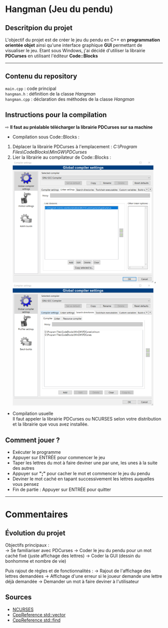 # Hangman (Jeu du pendu)

## Descritpion du projet
L'objectif du projet est de créer le jeu du pendu en C++ en __programmation orientée objet__ ainsi qu'une interface graphique __GUI__ permettant de visualiser le jeu. Etant sous Windows, j'ai décidé d'utiliser la librairie __PDCurses__ en utilisant l'éditeur __Code::Blocks__

_____________________________________________________

## Contenu du repository
`main.cpp` : code principal  
`hangman.h` : définition de la classe _Hangman_  
`hangman.cpp` : déclaration des méthodes de la classe _Hangman_  

## Instructions pour la compilation
⇨ __Il faut au préalable télécharger la librairie PDCurses sur sa machine__

* Compilation sous Code::Blocks :  
1) Déplacer la librairie PDCurses à l'emplacement : 
_C:\Program Files\CodeBlocks\MinGW\PDCurses_
2) Lier la librairie au compilateur de Code::Blocks :  
<img src="Tuto_PDCurses1.png" alt="drawing" width="450"/>  \, <img src="Tuto_PDCurses2.png" alt="drawing" width="450"/>

* Compilation usuelle  
Il faut appeler la librairie PDCurses ou NCURSES selon votre distribution et la librairie que vous avez installée.  

## Comment jouer ?
- Exécuter le programme
- Appuyer sur ENTRÉE pour commencer le jeu
- Taper les lettres du mot à faire deviner une par une, les unes à la suite des autres
- Appuyer sur __";"__ pour cacher le mot et commencer le jeu du pendu
- Deviner le mot caché en tapant successivement les lettres auquelles vous pensez 
- Fin de partie : Appuyer sur ENTRÉE pour quitter

_____________________________________________________

# Commentaires

## Évolution du projet
Objectifs principaux :  
-> Se familiariser avec PDCurses
-> Coder le jeu du pendu pour un mot caché fixé (juste affichage des lettres)
-> Coder la GUI (dessin du bonhomme et nombre de vie)

Puis rajout de règles et de fonctionnalités :
-> Rajout de l'affichage des lettres demandées
-> Affichage d'une erreur si le joueur demande une lettre déjà demandée
-> Demander un mot à faire deviner à l'utilisateur

## Sources
* [NCURSES](https://tldp.org/HOWTO/NCURSES-Programming-HOWTO/)
* [CppReference std::vector](https://en.cppreference.com/w/cpp/container/vector)
* [CppReference std::find](https://en.cppreference.com/w/cpp/algorithm/find)
